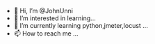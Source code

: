 - 👋 Hi, I’m @JohnUnni
- 👀 I’m interested in learning...
- 🌱 I’m currently learning python,jmeter,locust ...
- 📫 How to reach me ...

<!---
JohnUnni/JohnUnni is a ✨ special ✨ repository because its `README.md` (this file) appears on your GitHub profile.
You can click the Preview link to take a look at your changes.
--->
